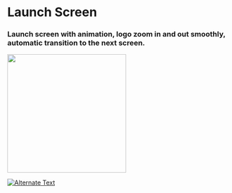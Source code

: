
# Launch Screen

### Launch screen with animation, logo zoom in and out smoothly, automatic transition to the next screen.

<img src="https://github.com/lgreydev/GuessWord/blob/main/Video/video-screen.mp4" width="270">

[![Alternate Text]()](https://github.com/lgreydev/LaunchScreen/blob/main/Video/video-screen.mp4 "Link Title")
